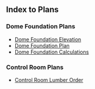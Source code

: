 ## Index to Plans

### Dome Foundation Plans

* [Dome Foundation Elevation](./DomeFoundationElevation.pdf)
* [Dome Foundation Plan](./DomeFoundationPlan.pdf)
* [Dome Foundation Calculations](./DomeFoundationCalculations.pdf)

### Control Room Plans

* [Control Room Lumber Order](./ControlRoomLumber.pdf)
